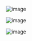 ![image](https://github.com/bilal-ozgur/Learning_HTML-and-CSS/assets/130503711/f2a95066-682a-41a0-a1f0-f50b7ae59831)

![image](https://github.com/bilal-ozgur/Learning_HTML-and-CSS/assets/130503711/50d7b991-7c36-45ab-8307-760022ee0d83)

![image](https://github.com/bilal-ozgur/Learning_HTML-and-CSS/assets/130503711/a0f7c176-40fe-4c1c-b97b-b1572e7c76d3)
